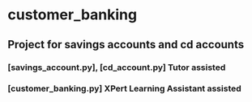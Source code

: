 # customer_banking
## Project for savings accounts and cd accounts
### [savings_account.py], [cd_account.py] Tutor assisted
### [customer_banking.py] XPert Learning Assistant assisted